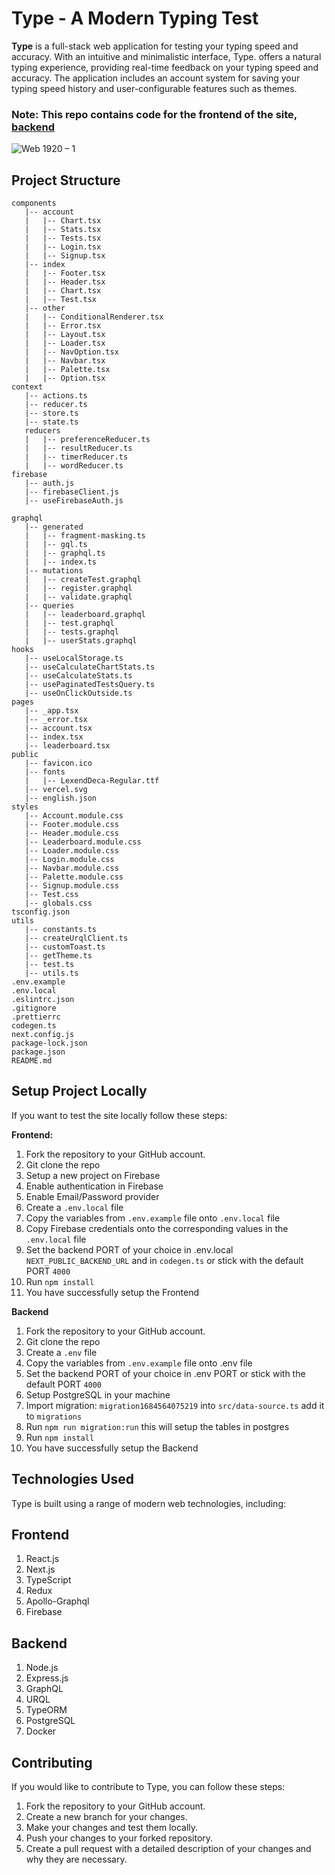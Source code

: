 # Type - A Modern Typing Test

**Type** is a full-stack web application for testing your typing speed and accuracy. With an intuitive and minimalistic interface, Type. offers a natural typing experience, providing real-time feedback on your typing speed and accuracy. The application includes an account system for saving your typing speed history and user-configurable features such as themes.

### Note: This repo contains code for the frontend of the site, [backend](https://github.com/Rohith-JN/type-backend)

![Web 1920 – 1](https://github.com/Rohith-JN/type/assets/78314165/3b85bfb1-6bb2-4b0a-be96-27698f9eaa1e)

## Project Structure

```
components
   |-- account
   |   |-- Chart.tsx
   |   |-- Stats.tsx
   |   |-- Tests.tsx
   |   |-- Login.tsx
   |   |-- Signup.tsx
   |-- index
   |   |-- Footer.tsx
   |   |-- Header.tsx
   |   |-- Chart.tsx
   |   |-- Test.tsx
   |-- other
   |   |-- ConditionalRenderer.tsx
   |   |-- Error.tsx
   |   |-- Layout.tsx
   |   |-- Loader.tsx
   |   |-- NavOption.tsx
   |   |-- Navbar.tsx
   |   |-- Palette.tsx
   |   |-- Option.tsx
context
   |-- actions.ts
   |-- reducer.ts
   |-- store.ts
   |-- state.ts
   reducers
   |   |-- preferenceReducer.ts
   |   |-- resultReducer.ts
   |   |-- timerReducer.ts
   |   |-- wordReducer.ts
firebase
   |-- auth.js
   |-- firebaseClient.js
   |-- useFirebaseAuth.js

graphql
   |-- generated
   |   |-- fragment-masking.ts
   |   |-- gql.ts
   |   |-- graphql.ts
   |   |-- index.ts
   |-- mutations
   |   |-- createTest.graphql
   |   |-- register.graphql
   |   |-- validate.graphql
   |-- queries
   |   |-- leaderboard.graphql
   |   |-- test.graphql
   |   |-- tests.graphql
   |   |-- userStats.graphql
hooks
   |-- useLocalStorage.ts
   |-- useCalculateChartStats.ts
   |-- useCalculateStats.ts
   |-- usePaginatedTestsQuery.ts
   |-- useOnClickOutside.ts
pages
   |-- _app.tsx
   |-- _error.tsx
   |-- account.tsx
   |-- index.tsx
   |-- leaderboard.tsx
public
   |-- favicon.ico
   |-- fonts
   |   |-- LexendDeca-Regular.ttf
   |-- vercel.svg
   |-- english.json 
styles
   |-- Account.module.css
   |-- Footer.module.css
   |-- Header.module.css
   |-- Leaderboard.module.css
   |-- Loader.module.css
   |-- Login.module.css
   |-- Navbar.module.css
   |-- Palette.module.css
   |-- Signup.module.css
   |-- Test.css
   |-- globals.css
tsconfig.json
utils
   |-- constants.ts
   |-- createUrqlClient.ts
   |-- customToast.ts
   |-- getTheme.ts
   |-- test.ts
   |-- utils.ts
.env.example
.env.local
.eslintrc.json
.gitignore
.prettierrc
codegen.ts
next.config.js
package-lock.json
package.json
README.md
```

## Setup Project Locally

If you want to test the site locally follow these steps:

**Frontend:**

1) Fork the repository to your GitHub account.
2) Git clone the repo
3) Setup a new project on Firebase
4) Enable authentication in Firebase
5) Enable Email/Password provider
6) Create a `.env.local` file 
7) Copy the variables from `.env.example` file onto `.env.local` file
8) Copy Firebase credentials onto the corresponding values in the `.env.local` file
9) Set the backend PORT of your choice in .env.local `NEXT_PUBLIC_BACKEND_URL` and in `codegen.ts` or stick with the default PORT `4000`
10) Run `npm install`
11) You have successfully setup the Frontend

**Backend**

1) Fork the repository to your GitHub account.
2) Git clone the repo
3) Create a `.env` file 
4) Copy the variables from `.env.example` file onto .env file
5) Set the backend PORT of your choice in .env PORT or stick with the default PORT `4000`
6) Setup PostgreSQL in your machine
7) Import migration: `migration1684564075219` into `src/data-source.ts` add it to `migrations` 
8) Run `npm run migration:run` this will setup the tables in postgres
9) Run `npm install`
10) You have successfully setup the Backend

## Technologies Used
Type is built using a range of modern web technologies, including:

## Frontend

1) React.js
2) Next.js
3) TypeScript
4) Redux
5) Apollo-Graphql
6) Firebase
  
## Backend

1) Node.js
2) Express.js
3) GraphQL
4) URQL
5) TypeORM
6) PostgreSQL
7) Docker

## Contributing

If you would like to contribute to Type, you can follow these steps:

1) Fork the repository to your GitHub account.
2) Create a new branch for your changes.
3) Make your changes and test them locally.
4) Push your changes to your forked repository.
5) Create a pull request with a detailed description of your changes and why they are necessary.
